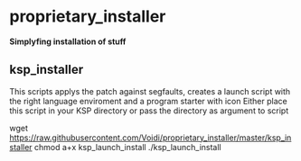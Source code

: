 
proprietary_installer
=====================
**Simplyfing installation of stuff**

ksp_installer
-------------
This scripts applys the patch against segfaults, creates a launch script with the right language enviroment and a program starter with icon
Either place this script in your KSP directory or pass the directory as argument to script

wget https://raw.githubusercontent.com/Voidi/proprietary_installer/master/ksp_installer
chmod a+x ksp_launch_install
./ksp_launch_install <Path to Game directory>
